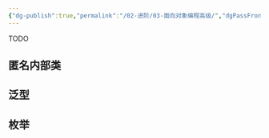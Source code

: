 ```yaml
---
{"dg-publish":true,"permalink":"/02-进阶/03-面向对象编程高级/","dgPassFrontmatter":true}
---
```




TODO

## 匿名内部类

## 泛型

## 枚举